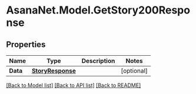 # AsanaNet.Model.GetStory200Response

## Properties

Name | Type | Description | Notes
------------ | ------------- | ------------- | -------------
**Data** | [**StoryResponse**](StoryResponse.md) |  | [optional] 

[[Back to Model list]](../README.md#documentation-for-models) [[Back to API list]](../README.md#documentation-for-api-endpoints) [[Back to README]](../README.md)

